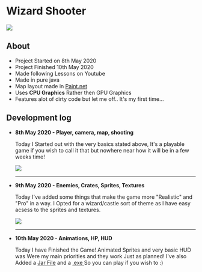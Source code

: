 <h1>Wizard Shooter</h1>

<img src= 'https://media.giphy.com/media/VInAxWEW03b9uZEcjT/giphy.gif'>

<h2>About</h2>
<ul>
    <li>Project Started on 8th May 2020</li>
    <li>Project Finished 10th May 2020</li>
    <li>Made following Lessons on Youtube</li>
    <li>Made in pure java</li>
    <li>Map layout made in <a href="https://www.getpaint.net/download.html"> Paint.net</a> </li>
    <li>Uses <strong>CPU Graphics</strong> Rather then GPU Graphics</li>
    <li>Features alot of dirty code but let me off.. It's my first time...</li>
 
    
</ul>

<h2>Development log</h2>
<ul>
    <li><strong>8th May 2020 - Player, camera, map, shooting  </strong>
        <p>Today I Started out with the very basics stated above, It's a playable game if you wish to call it that but nowhere near how it will be in a few weeks time!</p>
        <img src='https://i.postimg.cc/gkFWbHWp/firstplay.png'>
         <hr>
     </li>
     <li><Strong>9th May 2020 - Enemies, Crates, Sprites, Textures</Strong>
        <p>Today I've added some things that make the game more "Realistic" and "Pro" in a way.
        I Opted for a wizard/castle sort of theme as I have easy acsess to the sprites and textures.
        </p>
        <img src='https://i.postimg.cc/rF64h6Wq/Add-Textures.png'>
         <hr>
     </li>
     <li><strong>10th May 2020 - Animations, HP, HUD</strong>
     <p>Today I have Finished the Game! Animated Sprites and very basic HUD was Were my main priorities and they work Just as planned!
     I've also Added a <a href="https://github.com/Dan-Sones/Wizard-Shooter/blob/master/Wizard%20Shoooter%20Release.jar">Jar File</a> and a <a href="https://github.com/Dan-Sones/Wizard-Shooter/blob/master/WizardShooter.exe"> .exe </a> So you can play if you wish to :)
     </p>
     </li>
       
</ul>
